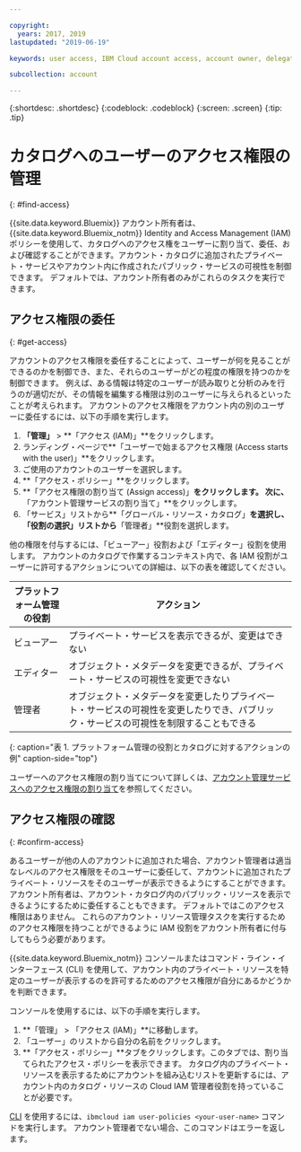 ```yaml
---

copyright:
  years: 2017, 2019
lastupdated: "2019-06-19"

keywords: user access, IBM Cloud account access, account owner, delegating access, confirming access

subcollection: account

---
```


{:shortdesc: .shortdesc}
{:codeblock: .codeblock}
{:screen: .screen}
{:tip: .tip}

# カタログへのユーザーのアクセス権限の管理
{: #find-access}

{{site.data.keyword.Bluemix}} アカウント所有者は、{{site.data.keyword.Bluemix_notm}} Identity and Access Management (IAM) ポリシーを使用して、カタログへのアクセス権をユーザーに割り当て、委任、および確認することができます。アカウント・カタログに追加されたプライベート・サービスやアカウント内に作成されたパブリック・サービスの可視性を制御できます。 デフォルトでは、アカウント所有者のみがこれらのタスクを実行できます。

## アクセス権限の委任
{: #get-access}

アカウントのアクセス権限を委任することによって、ユーザーが何を見ることができるのかを制御でき、また、それらのユーザーがどの程度の権限を持つのかを制御できます。 例えば、ある情報は特定のユーザーが読み取りと分析のみを行うのが適切だが、その情報を編集する権限は別のユーザーに与えられるといったことが考えられます。 アカウントのアクセス権限をアカウント内の別のユーザーに委任するには、以下の手順を実行します。

1. **「管理」** > **「アクセス (IAM)」**をクリックします。
2. ランディング・ページで**「ユーザーで始まるアクセス権限 (Access starts with the user)」**をクリックします。
3. ご使用のアカウントのユーザーを選択します。
4. **「アクセス・ポリシー」**をクリックします。
5. **「アクセス権限の割り当て (Assign access)」**をクリックします。 次に、**「アカウント管理サービスの割り当て」**をクリックします。
6. 「サービス」リストから**「グローバル・リソース・カタログ」**を選択し、「役割の選択」リストから**「管理者」**役割を選択します。

他の権限を付与するには、「ビューアー」役割および「エディター」役割を使用します。 アカウントのカタログで作業するコンテキスト内で、各 IAM 役割がユーザーに許可するアクションについての詳細は、以下の表を確認してください。

| プラットフォーム管理の役割 | アクション                                                                                                     |
|--------------------------|-------------------------------------------------------------------------------------------------------------|
| ビューアー                   | プライベート・サービスを表示できるが、変更はできない                                                            |
| エディター                   | オブジェクト・メタデータを変更できるが、プライベート・サービスの可視性を変更できない                                |
| 管理者            | オブジェクト・メタデータを変更したりプライベート・サービスの可視性を変更したりでき、パブリック・サービスの可視性を制限することもできる  |
{: caption="表 1. プラットフォーム管理の役割とカタログに対するアクションの例" caption-side="top"}

ユーザーへのアクセス権限の割り当てについて詳しくは、[アカウント管理サービスへのアクセス権限の割り当て](/docs/iam?topic=iam-account-services)を参照してください。

## アクセス権限の確認
{: #confirm-access}

あるユーザーが他の人のアカウントに追加された場合、アカウント管理者は適当なレベルのアクセス権限をそのユーザーに委任して、アカウントに追加されたプライベート・リソースをそのユーザーが表示できるようにすることができます。 アカウント所有者は、アカウント・カタログ内のパブリック・リソースを表示できるようにするために委任することもできます。 デフォルトではこのアクセス権限はありません。 これらのアカウント・リソース管理タスクを実行するためのアクセス権限を持つことができるように IAM 役割をアカウント所有者に付与してもらう必要があります。

{{site.data.keyword.Bluemix_notm}} コンソールまたはコマンド・ライン・インターフェース (CLI) を使用して、アカウント内のプライベート・リソースを特定のユーザーが表示するのを許可するためのアクセス権限が自分にあるかどうかを判断できます。

コンソールを使用するには、以下の手順を実行します。

  1. **「管理」 > 「アクセス (IAM)」**に移動します。
  2. 「ユーザー」のリストから自分の名前をクリックします。
  3. **「アクセス・ポリシー」**タブをクリックします。このタブでは、割り当てられたアクセス・ポリシーを表示できます。 カタログ内のプライベート・リソースを表示するためにアカウントを組み込むリストを更新するには、アカウント内のカタログ・リソースの Cloud IAM 管理者役割を持っていることが必要です。


[CLI](/docs/cli/reference/ibmcloud?topic=cloud-cli-ibmcloud_commands_iam#ibmcloud_commands_iam) を使用するには、`ibmcloud iam user-policies <your-user-name>` コマンドを実行します。 アカウント管理者でない場合、このコマンドはエラーを返します。
